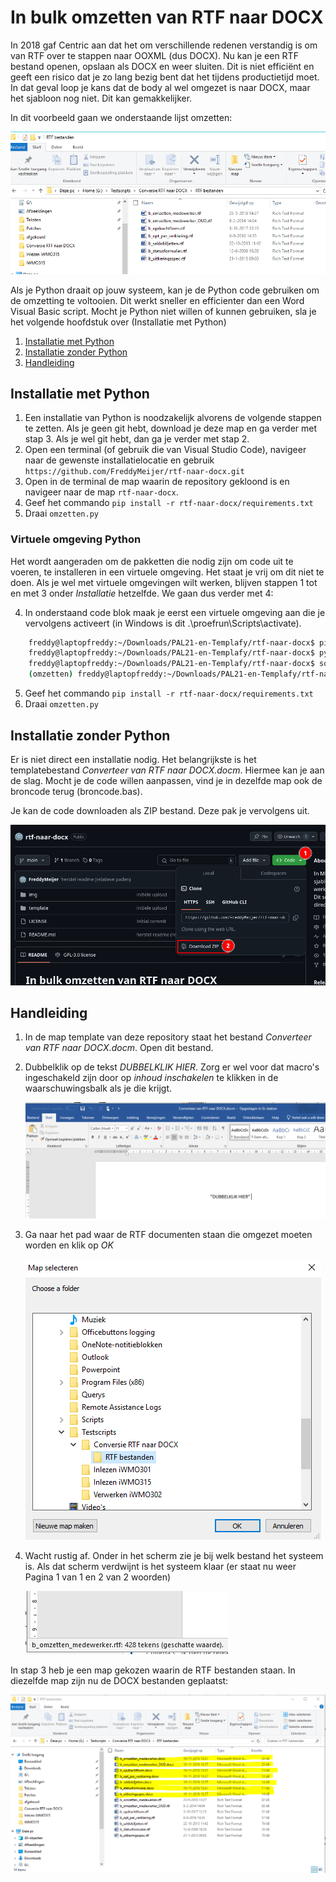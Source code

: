 # In bulk omzetten van RTF naar DOCX

In 2018 gaf Centric aan dat het om verschillende redenen verstandig is om van RTF over te stappen naar OOXML (dus DOCX). Nu kan je een RTF bestand openen, opslaan als DOCX en weer sluiten. Dit is niet efficiënt en geeft een risico dat je zo lang bezig bent dat het tijdens productietijd moet. In dat geval loop je kans dat de body al wel omgezet is naar DOCX, maar het sjabloon nog niet. Dit kan gemakkelijker.  

In dit voorbeeld gaan we onderstaande lijst omzetten:

<img src='./img/Om_te_zetten_bestanden.png' alt = 'Een windows mappenstructuur met om te zetten rtf bestanden'>

Als je Python draait op jouw systeem, kan je de Python code gebruiken om de omzetting te voltooien. Dit werkt sneller en efficienter dan een Word Visual Basic script. Mocht je Python niet willen of kunnen gebruiken, sla je het volgende hoofdstuk over (Installatie met Python)

1. [Installatie met Python](#installatie-met-python)
2. [Installatie zonder Python](#installatie-zonder-python)
3. [Handleiding](#handleiding)

## Installatie met Python

1. Een installatie van Python is noodzakelijk alvorens de volgende stappen te zetten. Als je geen git hebt, download je deze map en ga verder met stap 3. Als je wel git hebt, dan ga je verder met stap 2.
2. Open een terminal (of gebruik die van Visual Studio Code), navigeer naar de gewenste installatielocatie en gebruik `https://github.com/FreddyMeijer/rtf-naar-docx.git`
3. Open in de terminal de map waarin de repository gekloond is en navigeer naar de map `rtf-naar-docx`.
4. Geef het commando `pip install -r rtf-naar-docx/requirements.txt`
5. Draai `omzetten.py`

### Virtuele omgeving Python

Het wordt aangeraden om de pakketten die nodig zijn om code uit te voeren, te installeren in een virtuele omgeving. Het staat je vrij om dit niet te doen. Als je wel met virtuele omgevingen wilt werken, blijven stappen 1 tot en met 3 onder *Installatie* hetzelfde. We gaan dus verder met 4:

4. In onderstaand code blok maak je eerst een virtuele omgeving aan die je vervolgens activeert (in Windows is dit .\proefrun\Scripts\activate).

```sh
    freddy@laptopfreddy:~/Downloads/PAL21-en-Templafy/rtf-naar-docx$ pip install virtualenv
    freddy@laptopfreddy:~/Downloads/PAL21-en-Templafy/rtf-naar-docx$ python3 -m venv ./omzetten
    freddy@laptopfreddy:~/Downloads/PAL21-en-Templafy/rtf-naar-docx$ source ./omzetten/bin/activate 
    (omzetten) freddy@laptopfreddy:~/Downloads/PAL21-en-Templafy/rtf-naar-docx$ 
```

5. Geef het commando `pip install -r rtf-naar-docx/requirements.txt`
6. Draai `omzetten.py`

## Installatie zonder Python

Er is niet direct een installatie nodig. Het belangrijkste is het templatebestand *Converteer van RTF naar DOCX.docm*. Hiermee kan je aan de slag. Mocht je de code willen aanpassen, vind je in dezelfde map ook de broncode terug (broncode.bas).

Je kan de code downloaden als ZIP bestand. Deze pak je vervolgens uit.

<img src = './img/code_downloaden.png' alt = 'Downloaden zip bestand'>

## Handleiding

1. In de map template van deze repository staat het bestand *Converteer van RTF naar DOCX.docm*. Open dit bestand.

2. Dubbelklik op de tekst *DUBBELKLIK HIER*. Zorg er wel voor dat macro's ingeschakeld zijn door op *inhoud inschakelen* te klikken in de waarschuwingsbalk als je die krijgt.

    <img src='./img/dubbelklik_hier.png' alt = 'Een eerste blik op de template'>

3. Ga naar het pad waar de RTF documenten staan die omgezet moeten worden en klik op *OK*

    <img src='./img/kies_map.png' alt = 'Een venster om een map te kiezen'>

4. Wacht rustig af. Onder in het scherm zie je bij welk bestand het systeem is. Als dat scherm verdwijnt is het systeem klaar (er staat nu weer Pagina 1 van 1 en 2 van 2 woorden)

    <img src='./img/conversie_bezig.png' alt = 'Conversie bezig'>

In stap 3 heb je een map gekozen waarin de RTF bestanden staan. In diezelfde map zijn nu de DOCX bestanden geplaatst:

<img src='./img/omzetting_voltooid.png' alt = 'Conversie klaar'>
